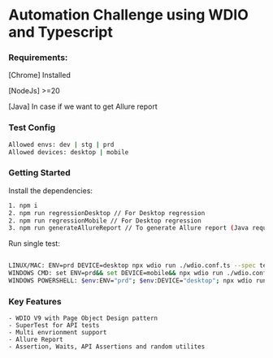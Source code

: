 # Automation Challenge using WDIO and Typescript

### Requirements:
[Chrome] Installed

[NodeJs] >=20

[Java] In case if we want to get Allure report

### Test Config
```bash
Allowed envs: dev | stg | prd
Allowed devices: desktop | mobile
```

### Getting Started

Install the dependencies:

```bash
1. npm i
2. npm run regressionDesktop // For Desktop regression
2. npm run regressionMobile // For Desktop regression
3. npm run generateAllureReport // To generate Allure report (Java required)
```

Run single test:

```bash

LINUX/MAC: ENV=prd DEVICE=desktop npx wdio run ./wdio.conf.ts --spec test/specs/happy_paths/05_search_item.spec.ts
WINDOWS CMD: set ENV=prd&& set DEVICE=mobile&& npx wdio run ./wdio.conf.ts --spec test/specs/ui/happy_paths/03_delete_item.spec.ts
WINDOWS POWERSHELL: $env:ENV="prd"; $env:DEVICE="desktop"; npx wdio run ./wdio.conf.ts --spec test/specs/ui/happy_paths/03_delete_item.spec.ts
```

### Key Features

    - WDIO V9 with Page Object Design pattern
    - SuperTest for API tests
    - Multi envrionment support
    - Allure Report
    - Assertion, Waits, API Assertions and random utilites
